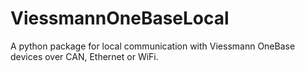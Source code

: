 # ViessmannOneBaseLocal
A python package for local communication with Viessmann OneBase devices over CAN, Ethernet or WiFi.
